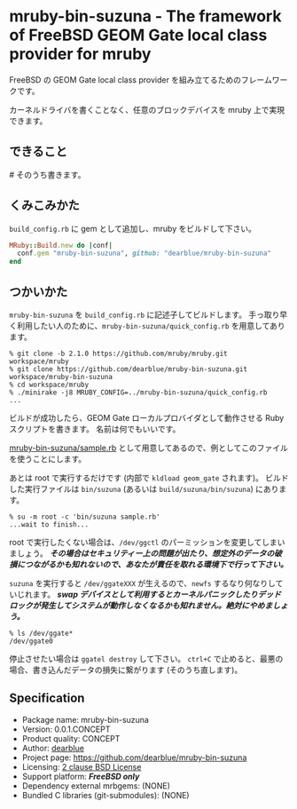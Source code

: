 # mruby-bin-suzuna - The framework of FreeBSD GEOM Gate local class provider for mruby

FreeBSD の GEOM Gate local class provider を組み立てるためのフレームワークです。

カーネルドライバを書くことなく、任意のブロックデバイスを mruby 上で実現できます。


## できること

\# そのうち書きます。


## くみこみかた

`build_config.rb` に gem として追加し、mruby をビルドして下さい。

```ruby
MRuby::Build.new do |conf|
  conf.gem "mruby-bin-suzuna", github: "dearblue/mruby-bin-suzuna"
end
```


## つかいかた

`mruby-bin-suzuna` を `build_config.rb` に記述子してビルドします。
手っ取り早く利用したい人のために、`mruby-bin-suzuna/quick_config.rb` を用意してあります。

```terminal
% git clone -b 2.1.0 https://github.com/mruby/mruby.git workspace/mruby
% git clone https://github.com/dearblue/mruby-bin-suzuna.git workspace/mruby-bin-suzuna
% cd workspace/mruby
% ./minirake -j8 MRUBY_CONFIG=../mruby-bin-suzuna/quick_config.rb
...
```

ビルドが成功したら、GEOM Gate ローカルプロバイダとして動作させる Ruby スクリプトを書きます。
名前は何でもいいです。

[mruby-bin-suzuna/sample.rb](sample.rb) として用意してあるので、例としてこのファイルを使うことにします。

あとは root で実行するだけです (内部で `kldload geom_gate` されます)。
ビルドした実行ファイルは `bin/suzuna` (あるいは `build/suzuna/bin/suzuna`) にあります。

```
% su -m root -c 'bin/suzuna sample.rb'
...wait to finish...
```

root で実行したくない場合は、`/dev/ggctl` のパーミッションを変更してしまいましょう。
***その場合はセキュリティー上の問題が出たり、想定外のデータの破損につながるかも知れないので、あなたが責任を取れる環境下で行って下さい。***

`suzuna` を実行すると `/dev/ggateXXX` が生えるので、`newfs` するなり何なりしていじれます。
***swap デバイスとして利用するとカーネルパニックしたりデッドロックが発生してシステムが動作しなくなるかも知れません。絶対にやめましょう。***

```
% ls /dev/ggate*
/dev/ggate0
```

停止させたい場合は `ggatel destroy` して下さい。
`ctrl+C` で止めると、最悪の場合、書き込んだデータの損失に繋がります (そのうち直します)。


## Specification

- Package name: mruby-bin-suzuna
- Version: 0.0.1.CONCEPT
- Product quality: CONCEPT
- Author: [dearblue](https://github.com/dearblue)
- Project page: <https://github.com/dearblue/mruby-bin-suzuna>
- Licensing: [2 clause BSD License](LICENSE)
- Support platform: ***FreeBSD only***
- Dependency external mrbgems: (NONE)
- Bundled C libraries (git-submodules): (NONE)
